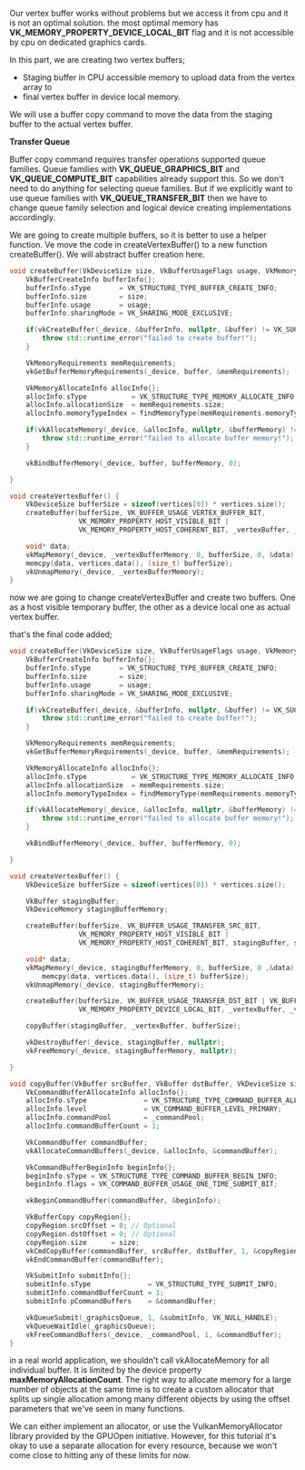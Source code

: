 Our vertex buffer works without problems but we access it from cpu and it is not an optimal solution. the most optimal memory has **VK_MEMORY_PROPERTY_DEVICE_LOCAL_BIT** flag and it is not accessible by cpu on dedicated graphics cards. 

In this part, we are creating two vertex buffers;

* Staging buffer in CPU accessible memory to upload data from the vertex array to
* final vertex buffer in device local memory.

We will use a buffer copy command to move the data from the staging buffer to the actual vertex buffer.

**Transfer Queue**

Buffer copy command requires transfer operations supported queue families. Queue families with **VK_QUEUE_GRAPHICS_BIT** and **VK_QUEUE_COMPUTE_BIT** capabilities already support this. So we don't need to do anything for selecting queue families. But if we explicitly want to use queue families with **VK_QUEUE_TRANSFER_BIT** then we have to change queue family selection and logical device creating implementations accordingly.

We are going to create multiple buffers, so it is better to use a helper function. Ve move the code in createVertexBuffer() to a new function createBuffer(). We will abstract buffer creation here.

```c++
void createBuffer(VkDeviceSize size, VkBufferUsageFlags usage, VkMemoryPropertyFlags properties, VkBuffer& buffer, VkDeviceMemory& bufferMemory) {
    VkBufferCreateInfo bufferInfo{};
    bufferInfo.sType       = VK_STRUCTURE_TYPE_BUFFER_CREATE_INFO;
    bufferInfo.size        = size;
    bufferInfo.usage       = usage;
    bufferInfo.sharingMode = VK_SHARING_MODE_EXCLUSIVE;

    if(vkCreateBuffer(_device, &bufferInfo, nullptr, &buffer) != VK_SUCCESS) {
        throw std::runtime_error("failed to create buffer!");
    }

    VkMemoryRequirements memRequirements;
    vkGetBufferMemoryRequirements(_device, buffer, &memRequirements);

    VkMemoryAllocateInfo allocInfo{};
    allocInfo.sType           = VK_STRUCTURE_TYPE_MEMORY_ALLOCATE_INFO;
    allocInfo.allocationSize  = memRequirements.size;
    allocInfo.memoryTypeIndex = findMemoryType(memRequirements.memoryTypeBits, properties);

    if(vkAllocateMemory(_device, &allocInfo, nullptr, &bufferMemory) != VK_SUCCESS) {
        throw std::runtime_error("failed to allocate buffer memory!");
    }

    vkBindBufferMemory(_device, buffer, bufferMemory, 0);

}

void createVertexBuffer() {
    VkDeviceSize bufferSize = sizeof(vertices[0]) * vertices.size();
    createBuffer(bufferSize, VK_BUFFER_USAGE_VERTEX_BUFFER_BIT,
                 VK_MEMORY_PROPERTY_HOST_VISIBLE_BIT |
                 VK_MEMORY_PROPERTY_HOST_COHERENT_BIT, _vertexBuffer, _vertexBufferMemory);

    void* data;
    vkMapMemory(_device, _vertexBufferMemory, 0, bufferSize, 0, &data);
    memcpy(data, vertices.data(), (size_t) bufferSize);
    vkUnmapMemory(_device, _vertexBufferMemory);
}
```

now we are going to change createVertexBuffer and create two buffers. One as a host visible temporary buffer, the other as a device local one as actual vertex buffer.

that's the final code added; 

```c++
void createBuffer(VkDeviceSize size, VkBufferUsageFlags usage, VkMemoryPropertyFlags properties, VkBuffer& buffer, VkDeviceMemory& bufferMemory) {
    VkBufferCreateInfo bufferInfo{};
    bufferInfo.sType       = VK_STRUCTURE_TYPE_BUFFER_CREATE_INFO;
    bufferInfo.size        = size;
    bufferInfo.usage       = usage;
    bufferInfo.sharingMode = VK_SHARING_MODE_EXCLUSIVE;

    if(vkCreateBuffer(_device, &bufferInfo, nullptr, &buffer) != VK_SUCCESS) {
        throw std::runtime_error("failed to create buffer!");
    }

    VkMemoryRequirements memRequirements;
    vkGetBufferMemoryRequirements(_device, buffer, &memRequirements);

    VkMemoryAllocateInfo allocInfo{};
    allocInfo.sType           = VK_STRUCTURE_TYPE_MEMORY_ALLOCATE_INFO;
    allocInfo.allocationSize  = memRequirements.size;
    allocInfo.memoryTypeIndex = findMemoryType(memRequirements.memoryTypeBits, properties);

    if(vkAllocateMemory(_device, &allocInfo, nullptr, &bufferMemory) != VK_SUCCESS) {
        throw std::runtime_error("failed to allocate buffer memory!");
    }

    vkBindBufferMemory(_device, buffer, bufferMemory, 0);

}

void createVertexBuffer() {
    VkDeviceSize bufferSize = sizeof(vertices[0]) * vertices.size();

    VkBuffer stagingBuffer;
    VkDeviceMemory stagingBufferMemory;

    createBuffer(bufferSize, VK_BUFFER_USAGE_TRANSFER_SRC_BIT,
                 VK_MEMORY_PROPERTY_HOST_VISIBLE_BIT |
                 VK_MEMORY_PROPERTY_HOST_COHERENT_BIT, stagingBuffer, stagingBufferMemory);

    void* data;
    vkMapMemory(_device, stagingBufferMemory, 0, bufferSize, 0 ,&data);
        memcpy(data, vertices.data(), (size_t) bufferSize);
    vkUnmapMemory(_device, stagingBufferMemory);

    createBuffer(bufferSize, VK_BUFFER_USAGE_TRANSFER_DST_BIT | VK_BUFFER_USAGE_VERTEX_BUFFER_BIT,
                 VK_MEMORY_PROPERTY_DEVICE_LOCAL_BIT, _vertexBuffer, _vertexBufferMemory);

    copyBuffer(stagingBuffer, _vertexBuffer, bufferSize);

    vkDestroyBuffer(_device, stagingBuffer, nullptr);
    vkFreeMemory(_device, stagingBufferMemory, nullptr);

}

void copyBuffer(VkBuffer srcBuffer, VkBuffer dstBuffer, VkDeviceSize size) {
    VkCommandBufferAllocateInfo allocInfo{};
    allocInfo.sType              = VK_STRUCTURE_TYPE_COMMAND_BUFFER_ALLOCATE_INFO;
    allocInfo.level              = VK_COMMAND_BUFFER_LEVEL_PRIMARY;
    allocInfo.commandPool        = _commandPool;
    allocInfo.commandBufferCount = 1;

    VkCommandBuffer commandBuffer;
    vkAllocateCommandBuffers(_device, &allocInfo, &commandBuffer);

    VkCommandBufferBeginInfo beginInfo{};
    beginInfo.sType = VK_STRUCTURE_TYPE_COMMAND_BUFFER_BEGIN_INFO;
    beginInfo.flags = VK_COMMAND_BUFFER_USAGE_ONE_TIME_SUBMIT_BIT;

    vkBeginCommandBuffer(commandBuffer, &beginInfo);

    VkBufferCopy copyRegion{};
    copyRegion.srcOffset = 0; // Optional
    copyRegion.dstOffset = 0; // Optional
    copyRegion.size      = size;
    vkCmdCopyBuffer(commandBuffer, srcBuffer, dstBuffer, 1, &copyRegion);
    vkEndCommandBuffer(commandBuffer);

    VkSubmitInfo submitInfo{};
    submitInfo.sType              = VK_STRUCTURE_TYPE_SUBMIT_INFO;
    submitInfo.commandBufferCount = 1;
    submitInfo.pCommandBuffers    = &commandBuffer;

    vkQueueSubmit(_graphicsQueue, 1, &submitInfo, VK_NULL_HANDLE);
    vkQueueWaitIdle(_graphicsQueue);
    vkFreeCommandBuffers(_device, _commandPool, 1, &commandBuffer);        
}
```

in a real world application, we shouldn't call vkAllocateMemory for all individual buffer. It is limited by the device property **maxMemoryAllocationCount**. The right way to allocate memory for a large number of objects at the same time is to create a custom allocator that splits up single allocation among many different objects by using the offset parameters that we've seen in many functions.

We can either implement an allocator, or use the VulkanMemoryAllocator library provided by the GPUOpen initiative. However, for this tutorial it's okay to use a separate allocation for every resource, because we won't come close to hitting any of these limits for now.